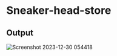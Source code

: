 # Sneaker-head-store

## Output
![Screenshot 2023-12-30 054418](https://github.com/iAdtya/Sneaker-head-store/assets/93979441/73081b37-de30-4ce9-af30-52f8ff4a36bf)
